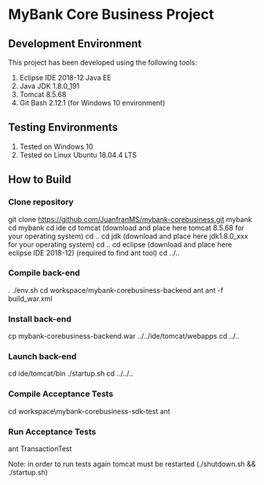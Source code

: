 # MyBank Core Business Project

## Development Environment

This project has been developed using the following tools:

1. Eclipse IDE 2018-12 Java EE
2. Java JDK 1.8.0_191
3. Tomcat 8.5.68
4. Git Bash 2.12.1 (for Windows 10 environment)

## Testing Environments

1. Tested on Windows 10
2. Tested on Linux Ubuntu 18.04.4 LTS

## How to Build

### Clone repository

git clone https://github.com/JuanfranMS/mybank-corebusiness.git mybank
cd mybank
cd ide
cd tomcat
(download and place here tomcat 8.5.68 for your operating system)
cd ..
cd jdk
(download and place here jdk1.8.0_xxx for your operating system)
cd ..
cd eclipse
(download and place here eclipse IDE 2018-12) (required to find ant tool)
cd ../..

### Compile back-end

. ./env.sh
cd workspace/mybank-corebusiness-backend
ant
ant -f build_war.xml

### Install back-end

cp mybank-corebusiness-backend.war ../../ide/tomcat/webapps
cd ../..

### Launch back-end

cd ide/tomcat/bin
./startup.sh
cd ../../..

### Compile Acceptance Tests

cd workspace\mybank-corebusiness-sdk-test
ant

### Run Acceptance Tests
ant TransactionTest

Note: in order to run tests again tomcat must be restarted (./shutdown.sh && ./startup.sh)
